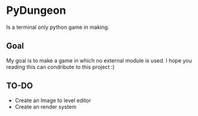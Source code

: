 # PyDungeon
Is a terminal only python game in making. 

## Goal
My goal is to make a game in which no external module is used. I hope you reading this can condribute to this project :)

## TO-DO
- Create an Image to level editor
- Create an render system
